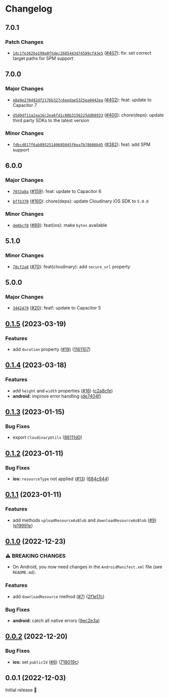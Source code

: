# Changelog

## 7.0.1

### Patch Changes

- [`1dc1fe3626a199a0f5dec2685443d74589cf43e5`](https://github.com/capawesome-team/capacitor-plugins/commit/1dc1fe3626a199a0f5dec2685443d74589cf43e5) ([#407](https://github.com/capawesome-team/capacitor-plugins/pull/407)): fix: set correct target paths for SPM support

## 7.0.0

### Major Changes

- [`a8a9e276492df2176b327c6eedae5325ea0442ea`](https://github.com/capawesome-team/capacitor-plugins/commit/a8a9e276492df2176b327c6eedae5325ea0442ea) ([#402](https://github.com/capawesome-team/capacitor-plugins/pull/402)): feat: update to Capacitor 7

- [`d5d0d711a2aa16c2ea6fd1c88b3156225dd08933`](https://github.com/capawesome-team/capacitor-plugins/commit/d5d0d711a2aa16c2ea6fd1c88b3156225dd08933) ([#400](https://github.com/capawesome-team/capacitor-plugins/pull/400)): chore(deps): update third party SDKs to the latest version

### Minor Changes

- [`fdbcd817f6ab89525149685045f6ea7b78606b45`](https://github.com/capawesome-team/capacitor-plugins/commit/fdbcd817f6ab89525149685045f6ea7b78606b45) ([#382](https://github.com/capawesome-team/capacitor-plugins/pull/382)): feat: add SPM support

## 6.0.0

### Major Changes

- [`7033a8a`](https://github.com/capawesome-team/capacitor-plugins/commit/7033a8a42984523902f125239c3623e1e872b489) ([#159](https://github.com/capawesome-team/capacitor-plugins/pull/159)): feat: update to Capacitor 6

* [`bffb370`](https://github.com/capawesome-team/capacitor-plugins/commit/bffb370870acc6f7ea05820ebd2dec26767fafe9) ([#160](https://github.com/capawesome-team/capacitor-plugins/pull/160)): chore(deps): update Cloudinary iOS SDK to `5.0.0`

### Minor Changes

- [`de6bcf8`](https://github.com/capawesome-team/capacitor-plugins/commit/de6bcf8f887b7f6ad954015c22b049990a623088) ([#89](https://github.com/capawesome-team/capacitor-plugins/pull/89)): feat(ios): make `bytes` available

## 5.1.0

### Minor Changes

- [`78cf2a8`](https://github.com/capawesome-team/capacitor-plugins/commit/78cf2a82342c49ab7ee634767e6673e9dcdb2c81) ([#70](https://github.com/capawesome-team/capacitor-plugins/pull/70)): feat(cloudinary): add `secure_url` property

## 5.0.0

### Major Changes

- [`3442479`](https://github.com/capawesome-team/capacitor-plugins/commit/3442479e9927c8a9641b0f27c04268d2bdb189a4) ([#20](https://github.com/capawesome-team/capacitor-plugins/pull/20)): feat!: update to Capacitor 5

## [0.1.5](https://github.com/capawesome-team/capacitor-cloudinary/compare/v0.1.4...v0.1.5) (2023-03-19)

### Features

- add `duration` property ([#19](https://github.com/capawesome-team/capacitor-cloudinary/issues/19)) ([1161107](https://github.com/capawesome-team/capacitor-cloudinary/commit/1161107bb000028c7f1fae3ae16a4ef250d95e33))

## [0.1.4](https://github.com/capawesome-team/capacitor-cloudinary/compare/v0.1.3...v0.1.4) (2023-03-18)

### Features

- add `height` and `width` properties ([#16](https://github.com/capawesome-team/capacitor-cloudinary/issues/16)) ([c2a8cfe](https://github.com/capawesome-team/capacitor-cloudinary/commit/c2a8cfe8f9eb29d4093854c096db105a8336a617))
- **android:** improve error handling ([de7404f](https://github.com/capawesome-team/capacitor-cloudinary/commit/de7404f0df5b563b668f03a2fc92900fa4e22b2f))

## [0.1.3](https://github.com/capawesome-team/capacitor-cloudinary/compare/v0.1.2...v0.1.3) (2023-01-15)

### Bug Fixes

- export `CloudinaryUtils` ([86111d0](https://github.com/capawesome-team/capacitor-cloudinary/commit/86111d0a2e06f56c20fb3aae94807f7cb637f7cc))

## [0.1.2](https://github.com/capawesome-team/capacitor-cloudinary/compare/v0.1.1...v0.1.2) (2023-01-11)

### Bug Fixes

- **ios:** `resourceType` not applied ([#13](https://github.com/capawesome-team/capacitor-cloudinary/issues/13)) ([684c944](https://github.com/capawesome-team/capacitor-cloudinary/commit/684c94432706bd9a83ba9188037ae005271af4c4))

## [0.1.1](https://github.com/capawesome-team/capacitor-cloudinary/compare/v0.1.0...v0.1.1) (2023-01-11)

### Features

- add methods `uploadResourceAsBlob` and `downloadResourceAsBlob` ([#9](https://github.com/capawesome-team/capacitor-cloudinary/issues/9)) ([e19991e](https://github.com/capawesome-team/capacitor-cloudinary/commit/e19991e323d4793414411f805aac609cfa18cd88))

## [0.1.0](https://github.com/capawesome-team/capacitor-cloudinary/compare/v0.0.2...v0.1.0) (2022-12-23)

### ⚠ BREAKING CHANGES

- On Android, you now need changes in the `AndroidManifest.xml` file (see `README.md`).

### Features

- add `downloadResource` method ([#7](https://github.com/capawesome-team/capacitor-cloudinary/issues/7)) ([2f1e17c](https://github.com/capawesome-team/capacitor-cloudinary/commit/2f1e17c90e953ee41f2700e2a560144c54f71b98))

### Bug Fixes

- **android:** catch all native errors ([9ec2e3a](https://github.com/capawesome-team/capacitor-cloudinary/commit/9ec2e3ae7313680c719ec784adab2542df582a25))

## [0.0.2](https://github.com/capawesome-team/capacitor-cloudinary/compare/v0.0.1...v0.0.2) (2022-12-20)

### Bug Fixes

- **ios:** set `publicId` ([#6](https://github.com/capawesome-team/capacitor-cloudinary/issues/6)) ([718019c](https://github.com/capawesome-team/capacitor-cloudinary/commit/718019c8ac295086cdee261d0a0c44dee299b44f))

## 0.0.1 (2022-12-03)

Initial release 🎉
